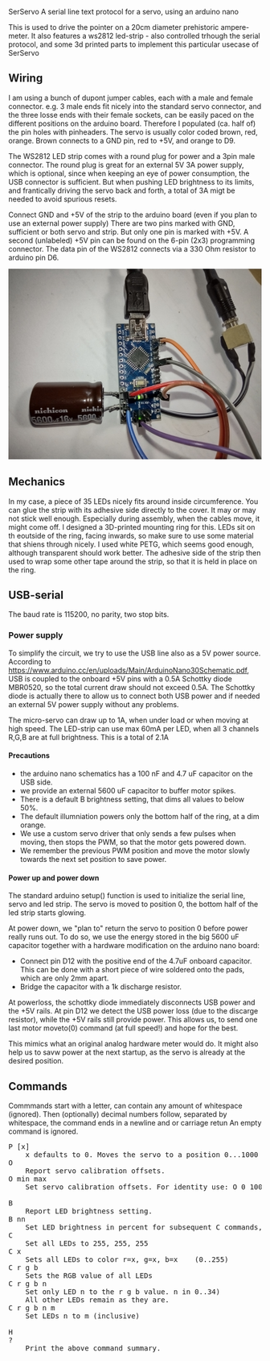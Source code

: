  SerServo
A serial line text protocol for a servo, using an arduino nano

This is used to drive the pointer on a 20cm diameter prehistoric ampere-meter.
It also features a ws2812 led-strip - also controlled trhough the serial protocol, and some 3d printed parts to implement this particular usecase of SerServo


## Wiring

I am using a bunch of dupont jumper cables, each with a male and female connector.
e.g. 3 male ends fit nicely into the standard servo connector, and the three losse ends with their female sockets, can be easily paced on the different positions on the arduino board.
Therefore I populated (ca. half of) the pin holes with pinheaders. The servo is usually color coded brown, red, orange.
Brown connects to a GND pin, red to +5V, and orange to D9.

The WS2812 LED strip comes with a round plug for power and a 3pin male connector. 
The round plug is great for an external 5V 3A power supply, which is optional, since when keeping an eye of power consumption, the USB connector is sufficient. But when pushing LED brightness to its limits, and frantically driving the servo back and forth, a total of 3A migt be needed to avoid spurious resets.

Connect GND and +5V of the strip to the arduino board (even if you plan to use an external power supply)
There are two pins marked with GND, sufficient or both servo and strip. But only one pin is marked with +5V. A second (unlabeled) +5V pin can be found on the 6-pin (2x3) programming connector.
The data pin of the WS2812 connects via a 330 Ohm resistor to arduino pin D6.

![Image](photos/IMG_20220918_154715290_HDR.jpg)

## Mechanics

In my case, a piece of 35 LEDs nicely fits around inside circumference. You can glue the strip with its adhesive side directly to the cover. It may or may not stick well enough. Especially during assembly, when the cables move, it might come off.
I designed a 3D-printed mounting ring for this. LEDs sit on th eoutside of the ring, facing inwards, so make sure to use some material that shiens through nicely. I used white PETG, which seems good enough, although transparent should work better.
The adhesive side of the strip then used to wrap some other tape around the strip, so that it is held in place on the ring.

## USB-serial

The baud rate is 115200, no parity, two stop bits.

### Power supply
To simplify the circuit, we try to use the USB line also as a 5V power source.
According to https://www.arduino.cc/en/uploads/Main/ArduinoNano30Schematic.pdf, USB is coupled to the onboard +5V pins with a 0.5A Schottky diode MBR0520, so the total current draw should not exceed 0.5A. The Schottky diode is actually there to allow us to connect both USB power and if needed an external 
5V power supply without any problems.

The micro-servo can draw up to 1A, when under load or when moving at high speed.
The LED-strip can use max 60mA per LED, when all 3 channels R,G,B are at full brightness. This is a total of 2.1A

#### Precautions
- the arduino nano schematics has a 100 nF and 4.7 uF capacitor on the USB side.
- we provide an external 5600 uF capacitor to buffer motor spikes.
- There is a default B brightness setting, that dims all values to below 50%.
- The default illumniation powers only the bottom half of the ring, at a dim orange.
- We use a custom servo driver that only sends a few pulses when moving, then stops the PWM, so that the motor gets powered down.
- We remember the previous PWM position and move the motor slowly towards the next set position to save power.

#### Power up and power down

The standard arduino setup() function is used to initialize the serial line, servo and led strip.
The servo is moved to position 0, the bottom half of the led strip starts glowing.

At power down, we "plan to" return the servo to position 0 before power really runs out.
To do so, we use the energy stored in the big 5600 uF capacitor together with a hardware modification on the arduino nano board:
- Connect pin D12 with the positive end of the 4.7uF onboard capacitor. This can be done with a short piece of wire soldered onto the pads, which are only 2mm apart.
- Bridge the capacitor with a 1k discharge resistor.

At powerloss, the schottky diode immediately disconnects USB power and the +5V rails. At pin D12 we detect the USB power loss (due to the discarge resistor), while the +5V rails still provide power. This allows us, to send one last motor moveto(0) command (at full speed!) and hope for the best.

This mimics what an original analog hardware meter would do. It might also help us to savw power at the next startup, as the servo is already at the desired position.

## Commands
Commmands start with a letter, can contain any amount of whitespace (ignored).
Then (optionally) decimal numbers follow, separated by whitespace, the command ends in a newline and or carriage retun
An empty command is ignored.

<pre>
P [x]
	x defaults to 0. Moves the servo to a position 0...1000
O
	Report servo calibration offsets.
O min max
	Set servo calibration offsets. For identity use: O 0 100.

B
	Report LED brightness setting.
B nn
	Set LED brightness in percent for subsequent C commands, default 50.
C
	Set all LEDs to 255, 255, 255
C x
	Sets all LEDs to color r=x, g=x, b=x	(0..255)
C r g b
	Sets the RGB value of all LEDs
C r g b n
	Set only LED n to the r g b value. n in 0..34)
	All other LEDs remain as they are.
C r g b n m
	Set LEDs n to m (inclusive)

H
?
	Print the above command summary.
</pre>
